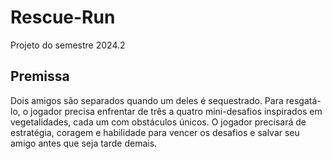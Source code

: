 # Rescue-Run
Projeto do semestre 2024.2
## Premissa
Dois amigos são separados quando um deles é sequestrado. 
Para resgatá-lo, o jogador precisa enfrentar de três a quatro mini-desafios inspirados em vegetalidades, cada um com obstáculos únicos.
O jogador precisará de estratégia, coragem e habilidade para vencer os desafios e salvar seu amigo antes que seja tarde demais.
